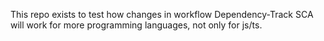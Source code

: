 This repo exists to test how changes in workflow Dependency-Track SCA will work for more programming languages, not only for js/ts.
